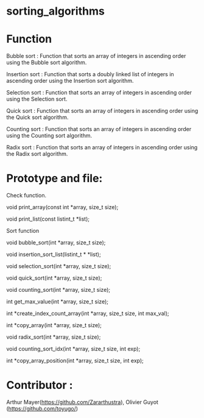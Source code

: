 # sorting_algorithms

# Function

Bubble sort : Function that sorts an array of integers in ascending order using the Bubble sort algorithm.

Insertion sort : Function that sorts a doubly linked list of integers in ascending order using the Insertion sort algorithm.

Selection sort : Function that sorts an array of integers in ascending order using the Selection sort.

Quick sort : Function that sorts an array of integers in ascending order using the Quick sort algorithm.

Counting sort : Function that sorts an array of integers in ascending order using the Counting sort algorithm.

Radix sort : Function that sorts an array of integers in ascending order using the Radix sort algorithm.

# Prototype and file:
Check function.

void print_array(const int *array, size_t size);

void print_list(const listint_t *list);

Sort function

void bubble_sort(int *array, size_t size);

void insertion_sort_list(listint_t * *list);

void selection_sort(int *array, size_t size);

void quick_sort(int *array, size_t size);

void counting_sort(int *array, size_t size);

int get_max_value(int *array, size_t size);

int *create_index_count_array(int *array, size_t size, int max_val);

int *copy_array(int *array, size_t size);

void radix_sort(int *array, size_t size);

void counting_sort_idx(int *array, size_t size, int exp);

int *copy_array_position(int *array, size_t size, int exp);


# Contributor :

Arthur Mayer(https://github.com/Zararthustra), Olivier Guyot (https://github.com/toyugo/)
